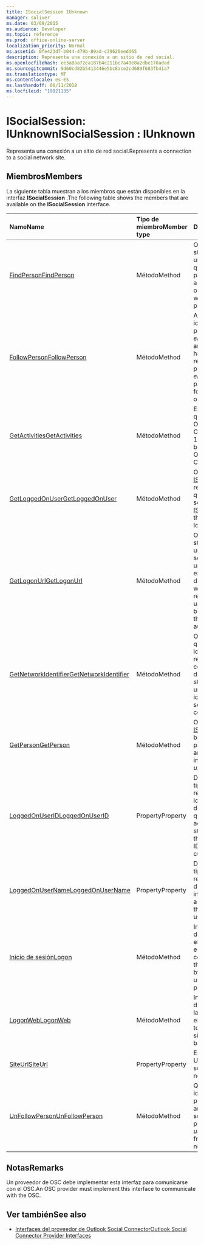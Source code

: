 ```yaml
---
title: ISocialSession IUnknown
manager: soliver
ms.date: 03/09/2015
ms.audience: Developer
ms.topic: reference
ms.prod: office-online-server
localization_priority: Normal
ms.assetid: 0fe423d7-b044-479b-89ad-c39620eedd65
description: Representa una conexión a un sitio de red social.
ms.openlocfilehash: ee3a8aa72ea187b4c211bc7a49e8a2dbe170adad
ms.sourcegitcommit: 9d60cd82b5413446e5bc8ace2cd689f683fb41a7
ms.translationtype: MT
ms.contentlocale: es-ES
ms.lasthandoff: 06/11/2018
ms.locfileid: "19821135"
---
```

# <a name="isocialsession--iunknown"></a><span data-ttu-id="11f52-103">ISocialSession: IUnknown</span><span class="sxs-lookup"><span data-stu-id="11f52-103">ISocialSession : IUnknown</span></span>

<span data-ttu-id="11f52-104">Representa una conexión a un sitio de red social.</span><span class="sxs-lookup"><span data-stu-id="11f52-104">Represents a connection to a social network site.</span></span>
  
## <a name="members"></a><span data-ttu-id="11f52-105">Miembros</span><span class="sxs-lookup"><span data-stu-id="11f52-105">Members</span></span>

<span data-ttu-id="11f52-106">La siguiente tabla muestran a los miembros que están disponibles en la interfaz **ISocialSession** .</span><span class="sxs-lookup"><span data-stu-id="11f52-106">The following table shows the members that are available on the **ISocialSession** interface.</span></span> 
  
|<span data-ttu-id="11f52-107">**Name**</span><span class="sxs-lookup"><span data-stu-id="11f52-107">**Name**</span></span>|<span data-ttu-id="11f52-108">**Tipo de miembro**</span><span class="sxs-lookup"><span data-stu-id="11f52-108">**Member type**</span></span>|<span data-ttu-id="11f52-109">**Descripción**</span><span class="sxs-lookup"><span data-stu-id="11f52-109">**Description**</span></span>|
|:-----|:-----|:-----|
|[<span data-ttu-id="11f52-110">FindPerson</span><span class="sxs-lookup"><span data-stu-id="11f52-110">FindPerson</span></span>](isocialsession-findperson.md) <br/> |<span data-ttu-id="11f52-111">Método</span><span class="sxs-lookup"><span data-stu-id="11f52-111">Method</span></span>  <br/> |<span data-ttu-id="11f52-112">Obtiene un valor de tipo string que representa a una o más personas que coinciden con el parámetro _userID_ .</span><span class="sxs-lookup"><span data-stu-id="11f52-112">Gets a string that represents one or more persons who match the  _userID_ parameter.</span></span>  <br/> |
|[<span data-ttu-id="11f52-113">FollowPerson</span><span class="sxs-lookup"><span data-stu-id="11f52-113">FollowPerson</span></span>](isocialsession-followperson.md) <br/> |<span data-ttu-id="11f52-114">Método</span><span class="sxs-lookup"><span data-stu-id="11f52-114">Method</span></span>  <br/> |<span data-ttu-id="11f52-115">Agrega a la persona identificada por el parámetro _emailAddress_ como amigo para el usuario ha iniciado sesión en la red social.</span><span class="sxs-lookup"><span data-stu-id="11f52-115">Adds the person identified by the  _emailAddress_ parameter as a friend for the logged-on user on the social network.</span></span>  <br/> |
|[<span data-ttu-id="11f52-116">GetActivities</span><span class="sxs-lookup"><span data-stu-id="11f52-116">GetActivities</span></span>](isocialsession-getactivities.md) <br/> |<span data-ttu-id="11f52-117">Método</span><span class="sxs-lookup"><span data-stu-id="11f52-117">Method</span></span>  <br/> |<span data-ttu-id="11f52-118">Este método ha quedado obsoleto en Outlook Social Connector (OSC) 1.1.</span><span class="sxs-lookup"><span data-stu-id="11f52-118">This method has been deprecated in Outlook Social Connector (OSC) 1.1.</span></span>  <br/> |
|[<span data-ttu-id="11f52-119">GetLoggedOnUser</span><span class="sxs-lookup"><span data-stu-id="11f52-119">GetLoggedOnUser</span></span>](isocialsession-getloggedonuser.md) <br/> |<span data-ttu-id="11f52-120">Método</span><span class="sxs-lookup"><span data-stu-id="11f52-120">Method</span></span>  <br/> |<span data-ttu-id="11f52-121">Obtiene una interfaz [ISocialProfile](isocialprofileisocialperson.md) que representa al usuario que ha iniciado la sesión.</span><span class="sxs-lookup"><span data-stu-id="11f52-121">Gets an [ISocialProfile](isocialprofileisocialperson.md) interface that represents the logged-on user.</span></span>  <br/> |
|[<span data-ttu-id="11f52-122">GetLogonUrl</span><span class="sxs-lookup"><span data-stu-id="11f52-122">GetLogonUrl</span></span>](isocialsession-getlogonurl.md) <br/> |<span data-ttu-id="11f52-123">Método</span><span class="sxs-lookup"><span data-stu-id="11f52-123">Method</span></span>  <br/> |<span data-ttu-id="11f52-124">Obtiene un valor de tipo string que representa una dirección URL que se usa para presentar un formulario basado en explorador al usuario durante la autenticación web.</span><span class="sxs-lookup"><span data-stu-id="11f52-124">Gets a string that represents a URL that is used for presenting a browser-based form to the user during web authentication.</span></span>  <br/> |
|[<span data-ttu-id="11f52-125">GetNetworkIdentifier</span><span class="sxs-lookup"><span data-stu-id="11f52-125">GetNetworkIdentifier</span></span>](isocialsession-getnetworkidentifier.md) <br/> |<span data-ttu-id="11f52-126">Método</span><span class="sxs-lookup"><span data-stu-id="11f52-126">Method</span></span>  <br/> |<span data-ttu-id="11f52-127">Obtiene una cadena que representa un identificador único de redes sociales para una conexión de red social determinado.</span><span class="sxs-lookup"><span data-stu-id="11f52-127">Gets a string that represents a unique social network identifier for a given social network connection.</span></span>  <br/> |
|[<span data-ttu-id="11f52-128">GetPerson</span><span class="sxs-lookup"><span data-stu-id="11f52-128">GetPerson</span></span>](isocialsession-getperson.md) <br/> |<span data-ttu-id="11f52-129">Método</span><span class="sxs-lookup"><span data-stu-id="11f52-129">Method</span></span>  <br/> |<span data-ttu-id="11f52-130">Obtiene una interfaz [ISocialPerson](isocialpersoniunknown.md) basándose en el parámetro _userID_ .</span><span class="sxs-lookup"><span data-stu-id="11f52-130">Gets an [ISocialPerson](isocialpersoniunknown.md) interface based on the  _userID_ parameter.</span></span>  <br/> |
|[<span data-ttu-id="11f52-131">LoggedOnUserID</span><span class="sxs-lookup"><span data-stu-id="11f52-131">LoggedOnUserID</span></span>](isocialsession-loggedonuserid.md) <br/> |<span data-ttu-id="11f52-132">Property</span><span class="sxs-lookup"><span data-stu-id="11f52-132">Property</span></span>  <br/> |<span data-ttu-id="11f52-133">Devuelve un valor de tipo string que representa el identificador de usuario de red social del usuario que ha iniciado sesión actualmente.</span><span class="sxs-lookup"><span data-stu-id="11f52-133">Returns a string that represents the social network user ID of the user who is currently logged on.</span></span>  <br/> |
|[<span data-ttu-id="11f52-134">LoggedOnUserName</span><span class="sxs-lookup"><span data-stu-id="11f52-134">LoggedOnUserName</span></span>](isocialsession-loggedonusername.md) <br/> |<span data-ttu-id="11f52-135">Property</span><span class="sxs-lookup"><span data-stu-id="11f52-135">Property</span></span>  <br/> |<span data-ttu-id="11f52-136">Devuelve un valor de tipo string que representa el nombre de usuario que se usa al inicio de sesión.</span><span class="sxs-lookup"><span data-stu-id="11f52-136">Returns a string that represents the user name that is used when logging on.</span></span>  <br/> |
|[<span data-ttu-id="11f52-137">Inicio de sesión</span><span class="sxs-lookup"><span data-stu-id="11f52-137">Logon</span></span>](isocialsession-logon.md) <br/> |<span data-ttu-id="11f52-138">Método</span><span class="sxs-lookup"><span data-stu-id="11f52-138">Method</span></span>  <br/> |<span data-ttu-id="11f52-139">Inicie sesión en el sitio de red social utilizando el nombre de usuario especificado y la contraseña.</span><span class="sxs-lookup"><span data-stu-id="11f52-139">Logs on to the social network site by using the specified user name and password.</span></span>  <br/> |
|[<span data-ttu-id="11f52-140">LogonWeb</span><span class="sxs-lookup"><span data-stu-id="11f52-140">LogonWeb</span></span>](isocialsession-logonweb.md) <br/> |<span data-ttu-id="11f52-141">Método</span><span class="sxs-lookup"><span data-stu-id="11f52-141">Method</span></span>  <br/> |<span data-ttu-id="11f52-142">Inicie sesión en el sitio de red social mediante la autenticación basada en formularios.</span><span class="sxs-lookup"><span data-stu-id="11f52-142">Logs on to the social network site by using forms-based authentication.</span></span>  <br/> |
|[<span data-ttu-id="11f52-143">SiteUrl</span><span class="sxs-lookup"><span data-stu-id="11f52-143">SiteUrl</span></span>](isocialsession-siteurl.md) <br/> |<span data-ttu-id="11f52-144">Property</span><span class="sxs-lookup"><span data-stu-id="11f52-144">Property</span></span>  <br/> |<span data-ttu-id="11f52-145">Establece la dirección URL de sitio de red social.</span><span class="sxs-lookup"><span data-stu-id="11f52-145">Sets the social network site URL.</span></span>  <br/> |
|[<span data-ttu-id="11f52-146">UnFollowPerson</span><span class="sxs-lookup"><span data-stu-id="11f52-146">UnFollowPerson</span></span>](isocialsession-unfollowperson.md) <br/> |<span data-ttu-id="11f52-147">Método</span><span class="sxs-lookup"><span data-stu-id="11f52-147">Method</span></span>  <br/> |<span data-ttu-id="11f52-148">Quita a la persona identificada por el parámetro _userID_ como amigo en la red social.</span><span class="sxs-lookup"><span data-stu-id="11f52-148">Removes the person identified by the  _userID_ parameter as a friend on the social network.</span></span>  <br/> |
   
## <a name="remarks"></a><span data-ttu-id="11f52-149">Notas</span><span class="sxs-lookup"><span data-stu-id="11f52-149">Remarks</span></span>

<span data-ttu-id="11f52-150">Un proveedor de OSC debe implementar esta interfaz para comunicarse con el OSC.</span><span class="sxs-lookup"><span data-stu-id="11f52-150">An OSC provider must implement this interface to communicate with the OSC.</span></span>
  
## <a name="see-also"></a><span data-ttu-id="11f52-151">Ver también</span><span class="sxs-lookup"><span data-stu-id="11f52-151">See also</span></span>

- [<span data-ttu-id="11f52-152">Interfaces del proveedor de Outlook Social Connector</span><span class="sxs-lookup"><span data-stu-id="11f52-152">Outlook Social Connector Provider Interfaces</span></span>](outlook-social-connector-provider-interfaces.md)

